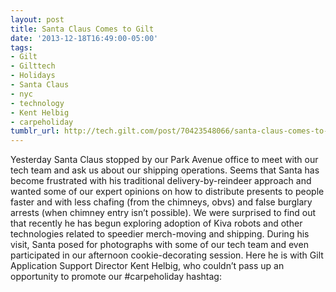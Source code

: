 ```yaml
---
layout: post
title: Santa Claus Comes to Gilt
date: '2013-12-18T16:49:00-05:00'
tags:
- Gilt
- Gilttech
- Holidays
- Santa Claus
- nyc
- technology
- Kent Helbig
- carpeholiday
tumblr_url: http://tech.gilt.com/post/70423548066/santa-claus-comes-to-gilt
---
```


Yesterday Santa Claus stopped by our Park Avenue office to meet with our tech team and ask us about our shipping operations. Seems that Santa has become frustrated with his traditional delivery-by-reindeer approach and wanted some of our expert opinions on how to distribute presents to people faster and with less chafing (from the chimneys, obvs) and false burglary arrests (when chimney entry isn’t possible). We were surprised to find out that recently he has begun exploring adoption of Kiva robots and other technologies related to speedier merch-moving and shipping.
During his visit, Santa posed for photographs with some of our tech team and even participated in our afternoon cookie-decorating session. Here he is with Gilt Application Support Director Kent Helbig, who couldn’t pass up an opportunity to promote our #carpeholiday hashtag:
